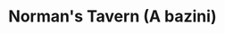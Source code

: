 ---
title: "Norman's Tavern (A bazini)"
url: /johannesburg/normans-tavern-a-bazini/
shop: alcohol
---